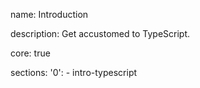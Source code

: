 name: Introduction

description: Get accustomed to TypeScript.

core: true

sections:
  '0':
    - intro-typescript